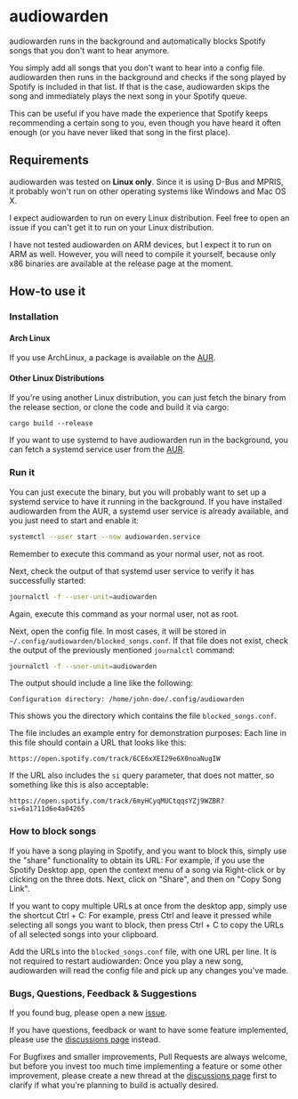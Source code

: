 # audiowarden

audiowarden runs in the background and automatically blocks Spotify songs that you
don't want to hear anymore.

You simply add all songs that you don't want to hear into a config file. audiowarden then runs in the background
and checks if the song played by Spotify is included in that list. If that is the case, audiowarden skips the song
and immediately plays the next song in your Spotify queue.

This can be useful if you have made the experience that Spotify keeps recommending a certain song to you, even
though you have heard it often enough (or you have never liked that song in the first place).


## Requirements

audiowarden was tested on **Linux only**. Since it is using D-Bus and MPRIS, it probably won't run
on other operating systems like Windows and Mac OS X.

I expect audiowarden to run on every Linux distribution. Feel free to open an issue if you can't get it to run
on your Linux distribution.

I have not tested audiowarden on ARM devices, but I expect it to run on ARM as well. However, you will need to compile
it yourself, because only x86 binaries are available at the release page at the moment.

## How-to use it

### Installation

#### Arch Linux
If you use ArchLinux, a package is available on the [AUR](https://aur.archlinux.org/packages/audiowarden-bin).

#### Other Linux Distributions

If you're using another Linux distribution, you can just fetch the binary from the release section,
or clone the code and build it via cargo:
```
cargo build --release
```

If you want to use systemd to have audiowarden run in the background, you can fetch a systemd service
user from the [AUR](https://aur.archlinux.org/cgit/aur.git/plain/audiowarden.service?h=audiowarden-bin).

### Run it
You can just execute the binary, but you will probably want to set up a systemd service to have it
running in the background. If you have installed audiowarden from the AUR, a systemd user service is
already available, and you just need to start and enable it:

```bash
systemctl --user start --now audiowarden.service
```

Remember to execute this command as your normal user, not as root.

Next, check the output of that systemd user service to verify it has successfully started:

```bash
journalctl -f --user-unit=audiowarden
```

Again, execute this command as your normal user, not as root.


Next, open the config file. In most cases, it will be stored in
`~/.config/audiowarden/blocked_songs.conf`.
If that file does not exist, check the output of the previously mentioned `journalctl` command:

```bash
journalctl -f --user-unit=audiowarden
```

The output should include a line like the following:

```
Configuration directory: /home/john-doe/.config/audiowarden
```

This shows you the directory which contains the file `blocked_songs.conf`.

The file includes an example entry for demonstration purposes: Each line in this file should contain a
URL that looks like this:

```
https://open.spotify.com/track/6CE6xXEI29e6X0noaNugIW
```

If the URL also includes the `si` query parameter, that does not matter, so something like this
is also acceptable:

```
https://open.spotify.com/track/6myHCyqMUCtqqsYZj9WZBR?si=6a1711d6e4a04265
```

### How to block songs

If you have a song playing in Spotify, and you want to block this, simply use the "share" functionality
to obtain its URL: For example, if you use the Spotify Desktop app, open the context menu of a song via Right-click
or by clicking on the three dots.
Next, click on "Share", and then on "Copy Song Link".

If you want to copy multiple URLs at once from the desktop app, simply use the shortcut Ctrl + C: For example, 
press Ctrl and leave it pressed while selecting all songs you want to block, then press Ctrl + C to copy the URLs
of all selected songs into your clipboard.

Add the URLs into the `blocked_songs.conf` file, with one URL per line. It is not required to restart audiowarden:
Once you play a new song, audiowarden will read the config file and pick up any changes you've made.

### Bugs, Questions, Feedback & Suggestions

If you found bug, please open a new [issue](https://github.com/nroi/audiowarden/issues).

If you have questions, feedback or want to have some feature implemented, please use the 
[discussions page](https://github.com/nroi/audiowarden/discussions) instead.

For Bugfixes and smaller improvements, Pull Requests are always welcome, but before you invest too much time
implementing a feature or some other improvement, please create a new thread at the
[discussions page](https://github.com/nroi/audiowarden/discussions) first to clarify if what you're planning
to build is actually desired.

